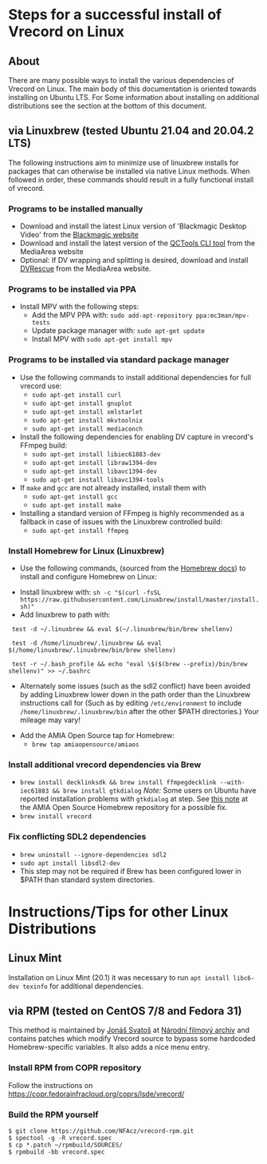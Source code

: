 # Steps for a successful install of Vrecord on Linux

## About
There are many possible ways to install the various dependencies of Vrecord on Linux. The main body of this documentation is oriented towards installing on Ubuntu LTS. For Some information about installing on additional distributions see the section at the bottom of this document. 

## via Linuxbrew (tested Ubuntu 21.04 and 20.04.2 LTS)
The following instructions aim to minimize use of linuxbrew installs for packages that can otherwise be installed via native Linux methods. When followed in order, these commands should result in a fully functional install of vrecord.

### Programs to be installed manually

* Download and install the latest Linux version of 'Blackmagic Desktop Video' from the [Blackmagic website](https://www.blackmagicdesign.com/support/)
* Download and install the latest version of the [QCTools CLI tool](https://mediaarea.net/QCTools/Download/Ubuntu) from the MediaArea website
* Optional: If DV wrapping and splitting is desired, download and install [DVRescue](https://mediaarea.net/DVRescue) from the MediaArea website.

### Programs to be installed via PPA

* Install MPV with the following steps:
  - Add the MPV PPA with: `sudo add-apt-repository ppa:mc3man/mpv-tests`
  - Update package manager with: `sudo apt-get update`
  - Install MPV with `sudo apt-get install mpv`

### Programs to be installed via standard package manager

* Use the following commands to install additional dependencies for full vrecord use:
  - `sudo apt-get install curl`
  - `sudo apt-get install gnuplot`
  - `sudo apt-get install xmlstarlet`
  - `sudo apt-get install mkvtoolnix`
  - `sudo apt-get install mediaconch`
* Install the following dependencies for enabling DV capture in vrecord's FFmpeg build:
  - `sudo apt-get install libiec61883-dev`
  - `sudo apt-get install libraw1394-dev`
  - `sudo apt-get install libavc1394-dev`
  - `sudo apt-get install libavc1394-tools`
* If `make` and `gcc` are not already installed, install them with
  - `sudo apt-get install gcc`
  - `sudo apt-get install make`
* Installing a standard version of FFmpeg is highly recommended as a fallback in case of issues with the Linuxbrew controlled build:
  - `sudo apt-get install ffmpeg`
  
### Install Homebrew for Linux (Linuxbrew)
* Use the following commands, (sourced from the [Homebrew docs](https://docs.brew.sh/Homebrew-on-Linux)) to install and configure Homebrew on Linux:
 - Install linuxbrew with: `sh -c "$(curl -fsSL https://raw.githubusercontent.com/Linuxbrew/install/master/install.sh)"`
 - Add linuxbrew to path with: 
~~~
 test -d ~/.linuxbrew && eval $(~/.linuxbrew/bin/brew shellenv)

 test -d /home/linuxbrew/.linuxbrew && eval $(/home/linuxbrew/.linuxbrew/bin/brew shellenv)

 test -r ~/.bash_profile && echo "eval \$($(brew --prefix)/bin/brew shellenv)" >> ~/.bashrc
 ~~~

  - Alternately some issues (such as the sdl2 conflict) have been avoided by adding Linuxbrew lower down in the path order than the Linuxbrew instructions call for (Such as by editing `/etc/environment` to include `/home/linuxbrew/.linuxbrew/bin` after the other $PATH directories.) Your mileage may vary!
 * Add the AMIA Open Source tap for Homebrew:
   - `brew tap amiaopensource/amiaos`

### Install additional vrecord dependencies via Brew
* `brew install decklinksdk && brew install ffmpegdecklink --with-iec61883 && brew install gtkdialog` _Note:_ Some users on Ubuntu have reported installation problems with `gtkdialog` at step. See [this note](https://github.com/amiaopensource/homebrew-amiaos/blob/master/TROUBLESHOOTING.md#vrecord)  at the AMIA Open Source Homebrew repository for a possible fix.
* `brew install vrecord`

### Fix conflicting SDL2 dependencies
* `brew uninstall --ignore-dependencies sdl2`
* `sudo apt install libsdl2-dev`
* This step may not be required if Brew has been configured lower in $PATH than standard system directories.

# Instructions/Tips for other Linux Distributions
## Linux Mint
Installation on Linux Mint (20.1) it was necessary to run `apt install libc6-dev texinfo` for additional dependencies.
## via RPM (tested on CentOS 7/8 and Fedora 31)
This method is maintained by [Jonáš Svatoš](mailto:jonas.svatos@nfa.cz) at [Národní filmový archiv](https://github.com/NFAcz)
and contains patches which modify Vrecord source to bypass some hardcoded Homebrew-specific variables. It also adds a nice menu entry.

### Install RPM from COPR repository
Follow the instructions on https://copr.fedorainfracloud.org/coprs/lsde/vrecord/

### Build the RPM yourself
```
$ git clone https://github.com/NFAcz/vrecord-rpm.git
$ spectool -g -R vrecord.spec
$ cp *.patch ~/rpmbuild/SOURCES/
$ rpmbuild -bb vrecord.spec
```
